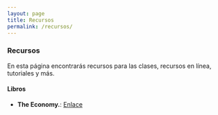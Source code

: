 ```yaml
---
layout: page
title: Recursos
permalink: /recursos/
---
```


### Recursos

En esta página encontrarás recursos para las clases, recursos en línea, tutoriales y más.

#### Libros
* **The Economy.**: [Enlace](https://www.core-econ.org/the-economy/)